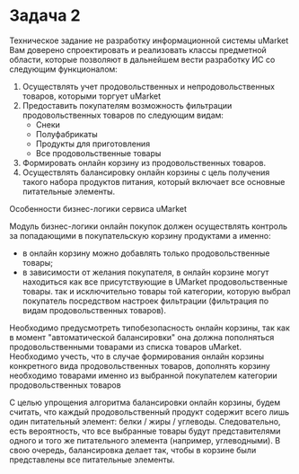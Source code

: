 # Задача 2

Техническое задание не разработку информационной системы uMarket<br>
Вам доверено спроектировать и реализовать классы предметной области, которые позволяют в дальнейшем вести разработку ИС со следующим функционалом:<br>
<ol>
<li>
Осуществлять учет продовольственных и непродовольственных товаров,
которыми торгует uMarket
</li>
<li> Предоставить покупателям возможность фильтрации продовольственных товаров по следующим видам:
<ul>
<li>Снеки</li>
<li>Полуфабрикаты</li>
<li>Продукты для приготовления</li>
<li>Все продовольственные товары</li>
</ul>
</li>
<li>Формировать онлайн корзину из продовольственных товаров.</li>
<li>Осуществлять балансировку онлайн корзины с цель получения такого набора продуктов питания,
который включает все основные питательные элементы.</li>
</ol>

Особенности бизнес-логики сервиса uMarket

Модуль бизнес-логики онлайн покупок должен осуществлять контроль за попадающими 
в покупательскую корзину продуктами а именно:
<ul>
<li>в онлайн корзину можно добавлять только продовольственные товары;</li>
<li>в зависимости от желания покупателя, в онлайн корзине могут находиться как все присутствующие в UMarket продовольственные товары.
так и исключительно товары той категории,
которую выбрал покупатель посредством настроек фильтрации (фильтрация по видам продовольственных товаров).</li>
</ul>

Необходимо предусмотреть типобезопасность онлайн корзины, так как в момент "автоматической балансировки" она 
должна пополняться продовольственными товарами из списка товаров uMarket.<br>
Необходимо учесть, что в случае формирования онлайн корзины конкретного вида продовольственных товаров, 
дополнять корзину необходимо товарами именно из выбранной покупателем категории продовольственных товаров

С целью упрощения алгоритма балансировки онлайн корзины, будем считать, что каждый продовольственный
продукт содержит всего лишь один питательный элемент: белки / жиры / углеводы.
Следовательно, есть вероятность, что все выбранные товары будут представителями
одного и того же питательного элемента (например, углеводными).
В свою очередь, балансировка делает так, чтобы в корзине были представлены все питательные элементы.